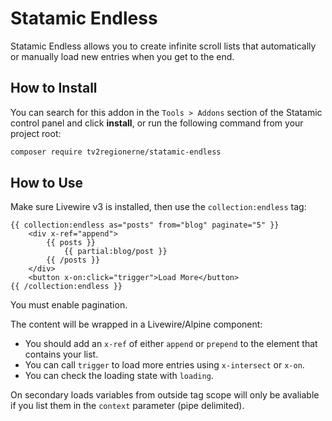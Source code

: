 # Statamic Endless

Statamic Endless allows you to create infinite scroll lists that automatically or manually load new entries when you get to the end.

## How to Install

You can search for this addon in the `Tools > Addons` section of the Statamic control panel and click **install**, or run the following command from your project root:

``` bash
composer require tv2regionerne/statamic-endless
```

## How to Use

Make sure Livewire v3 is installed, then use the `collection:endless` tag:

```antlers
{{ collection:endless as="posts" from="blog" paginate="5" }}
    <div x-ref="append">
        {{ posts }}
            {{ partial:blog/post }}
        {{ /posts }}
    </div>
    <button x-on:click="trigger">Load More</button>
{{ /collection:endless }}
```

You must enable pagination.

The content will be wrapped in a Livewire/Alpine component:

* You should add an `x-ref` of either `append` or `prepend` to the element that contains your list.
* You can call `trigger` to load more entries using `x-intersect` or `x-on`.
* You can check the loading state with `loading`.

On secondary loads variables from outside tag scope will only be avaliable if you list them in the `context` parameter (pipe delimited).
